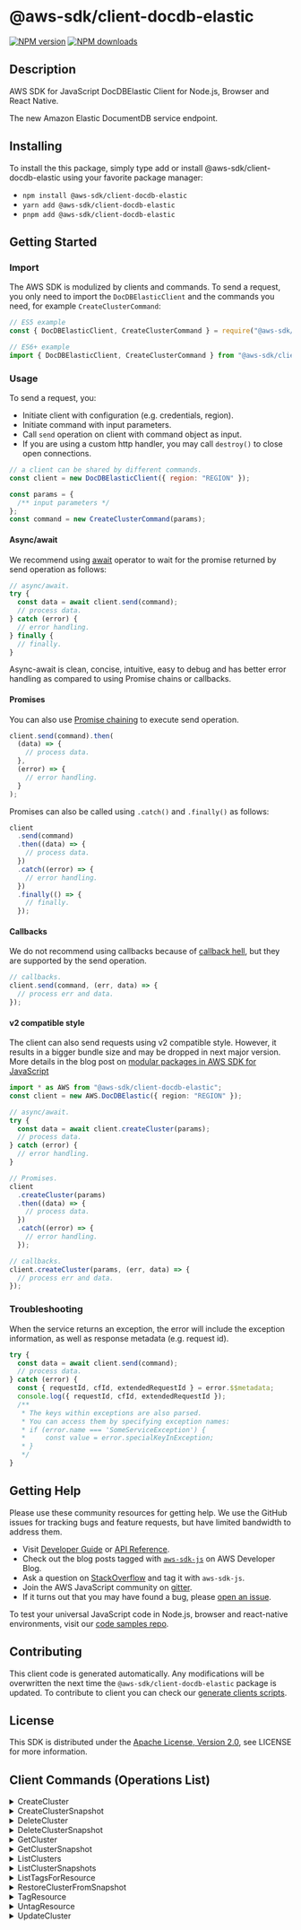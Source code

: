 <!-- generated file, do not edit directly -->

# @aws-sdk/client-docdb-elastic

[![NPM version](https://img.shields.io/npm/v/@aws-sdk/client-docdb-elastic/latest.svg)](https://www.npmjs.com/package/@aws-sdk/client-docdb-elastic)
[![NPM downloads](https://img.shields.io/npm/dm/@aws-sdk/client-docdb-elastic.svg)](https://www.npmjs.com/package/@aws-sdk/client-docdb-elastic)

## Description

AWS SDK for JavaScript DocDBElastic Client for Node.js, Browser and React Native.

<p>The new Amazon Elastic DocumentDB service endpoint.</p>

## Installing

To install the this package, simply type add or install @aws-sdk/client-docdb-elastic
using your favorite package manager:

- `npm install @aws-sdk/client-docdb-elastic`
- `yarn add @aws-sdk/client-docdb-elastic`
- `pnpm add @aws-sdk/client-docdb-elastic`

## Getting Started

### Import

The AWS SDK is modulized by clients and commands.
To send a request, you only need to import the `DocDBElasticClient` and
the commands you need, for example `CreateClusterCommand`:

```js
// ES5 example
const { DocDBElasticClient, CreateClusterCommand } = require("@aws-sdk/client-docdb-elastic");
```

```ts
// ES6+ example
import { DocDBElasticClient, CreateClusterCommand } from "@aws-sdk/client-docdb-elastic";
```

### Usage

To send a request, you:

- Initiate client with configuration (e.g. credentials, region).
- Initiate command with input parameters.
- Call `send` operation on client with command object as input.
- If you are using a custom http handler, you may call `destroy()` to close open connections.

```js
// a client can be shared by different commands.
const client = new DocDBElasticClient({ region: "REGION" });

const params = {
  /** input parameters */
};
const command = new CreateClusterCommand(params);
```

#### Async/await

We recommend using [await](https://developer.mozilla.org/en-US/docs/Web/JavaScript/Reference/Operators/await)
operator to wait for the promise returned by send operation as follows:

```js
// async/await.
try {
  const data = await client.send(command);
  // process data.
} catch (error) {
  // error handling.
} finally {
  // finally.
}
```

Async-await is clean, concise, intuitive, easy to debug and has better error handling
as compared to using Promise chains or callbacks.

#### Promises

You can also use [Promise chaining](https://developer.mozilla.org/en-US/docs/Web/JavaScript/Guide/Using_promises#chaining)
to execute send operation.

```js
client.send(command).then(
  (data) => {
    // process data.
  },
  (error) => {
    // error handling.
  }
);
```

Promises can also be called using `.catch()` and `.finally()` as follows:

```js
client
  .send(command)
  .then((data) => {
    // process data.
  })
  .catch((error) => {
    // error handling.
  })
  .finally(() => {
    // finally.
  });
```

#### Callbacks

We do not recommend using callbacks because of [callback hell](http://callbackhell.com/),
but they are supported by the send operation.

```js
// callbacks.
client.send(command, (err, data) => {
  // process err and data.
});
```

#### v2 compatible style

The client can also send requests using v2 compatible style.
However, it results in a bigger bundle size and may be dropped in next major version. More details in the blog post
on [modular packages in AWS SDK for JavaScript](https://aws.amazon.com/blogs/developer/modular-packages-in-aws-sdk-for-javascript/)

```ts
import * as AWS from "@aws-sdk/client-docdb-elastic";
const client = new AWS.DocDBElastic({ region: "REGION" });

// async/await.
try {
  const data = await client.createCluster(params);
  // process data.
} catch (error) {
  // error handling.
}

// Promises.
client
  .createCluster(params)
  .then((data) => {
    // process data.
  })
  .catch((error) => {
    // error handling.
  });

// callbacks.
client.createCluster(params, (err, data) => {
  // process err and data.
});
```

### Troubleshooting

When the service returns an exception, the error will include the exception information,
as well as response metadata (e.g. request id).

```js
try {
  const data = await client.send(command);
  // process data.
} catch (error) {
  const { requestId, cfId, extendedRequestId } = error.$$metadata;
  console.log({ requestId, cfId, extendedRequestId });
  /**
   * The keys within exceptions are also parsed.
   * You can access them by specifying exception names:
   * if (error.name === 'SomeServiceException') {
   *     const value = error.specialKeyInException;
   * }
   */
}
```

## Getting Help

Please use these community resources for getting help.
We use the GitHub issues for tracking bugs and feature requests, but have limited bandwidth to address them.

- Visit [Developer Guide](https://docs.aws.amazon.com/sdk-for-javascript/v3/developer-guide/welcome.html)
  or [API Reference](https://docs.aws.amazon.com/AWSJavaScriptSDK/v3/latest/index.html).
- Check out the blog posts tagged with [`aws-sdk-js`](https://aws.amazon.com/blogs/developer/tag/aws-sdk-js/)
  on AWS Developer Blog.
- Ask a question on [StackOverflow](https://stackoverflow.com/questions/tagged/aws-sdk-js) and tag it with `aws-sdk-js`.
- Join the AWS JavaScript community on [gitter](https://gitter.im/aws/aws-sdk-js-v3).
- If it turns out that you may have found a bug, please [open an issue](https://github.com/aws/aws-sdk-js-v3/issues/new/choose).

To test your universal JavaScript code in Node.js, browser and react-native environments,
visit our [code samples repo](https://github.com/aws-samples/aws-sdk-js-tests).

## Contributing

This client code is generated automatically. Any modifications will be overwritten the next time the `@aws-sdk/client-docdb-elastic` package is updated.
To contribute to client you can check our [generate clients scripts](https://github.com/aws/aws-sdk-js-v3/tree/main/scripts/generate-clients).

## License

This SDK is distributed under the
[Apache License, Version 2.0](http://www.apache.org/licenses/LICENSE-2.0),
see LICENSE for more information.

## Client Commands (Operations List)

<details>
<summary>
CreateCluster
</summary>

[Command API Reference](https://docs.aws.amazon.com/AWSJavaScriptSDK/v3/latest/clients/client-docdb-elastic/classes/createclustercommand.html) / [Input](https://docs.aws.amazon.com/AWSJavaScriptSDK/v3/latest/clients/client-docdb-elastic/interfaces/createclustercommandinput.html) / [Output](https://docs.aws.amazon.com/AWSJavaScriptSDK/v3/latest/clients/client-docdb-elastic/interfaces/createclustercommandoutput.html)

</details>
<details>
<summary>
CreateClusterSnapshot
</summary>

[Command API Reference](https://docs.aws.amazon.com/AWSJavaScriptSDK/v3/latest/clients/client-docdb-elastic/classes/createclustersnapshotcommand.html) / [Input](https://docs.aws.amazon.com/AWSJavaScriptSDK/v3/latest/clients/client-docdb-elastic/interfaces/createclustersnapshotcommandinput.html) / [Output](https://docs.aws.amazon.com/AWSJavaScriptSDK/v3/latest/clients/client-docdb-elastic/interfaces/createclustersnapshotcommandoutput.html)

</details>
<details>
<summary>
DeleteCluster
</summary>

[Command API Reference](https://docs.aws.amazon.com/AWSJavaScriptSDK/v3/latest/clients/client-docdb-elastic/classes/deleteclustercommand.html) / [Input](https://docs.aws.amazon.com/AWSJavaScriptSDK/v3/latest/clients/client-docdb-elastic/interfaces/deleteclustercommandinput.html) / [Output](https://docs.aws.amazon.com/AWSJavaScriptSDK/v3/latest/clients/client-docdb-elastic/interfaces/deleteclustercommandoutput.html)

</details>
<details>
<summary>
DeleteClusterSnapshot
</summary>

[Command API Reference](https://docs.aws.amazon.com/AWSJavaScriptSDK/v3/latest/clients/client-docdb-elastic/classes/deleteclustersnapshotcommand.html) / [Input](https://docs.aws.amazon.com/AWSJavaScriptSDK/v3/latest/clients/client-docdb-elastic/interfaces/deleteclustersnapshotcommandinput.html) / [Output](https://docs.aws.amazon.com/AWSJavaScriptSDK/v3/latest/clients/client-docdb-elastic/interfaces/deleteclustersnapshotcommandoutput.html)

</details>
<details>
<summary>
GetCluster
</summary>

[Command API Reference](https://docs.aws.amazon.com/AWSJavaScriptSDK/v3/latest/clients/client-docdb-elastic/classes/getclustercommand.html) / [Input](https://docs.aws.amazon.com/AWSJavaScriptSDK/v3/latest/clients/client-docdb-elastic/interfaces/getclustercommandinput.html) / [Output](https://docs.aws.amazon.com/AWSJavaScriptSDK/v3/latest/clients/client-docdb-elastic/interfaces/getclustercommandoutput.html)

</details>
<details>
<summary>
GetClusterSnapshot
</summary>

[Command API Reference](https://docs.aws.amazon.com/AWSJavaScriptSDK/v3/latest/clients/client-docdb-elastic/classes/getclustersnapshotcommand.html) / [Input](https://docs.aws.amazon.com/AWSJavaScriptSDK/v3/latest/clients/client-docdb-elastic/interfaces/getclustersnapshotcommandinput.html) / [Output](https://docs.aws.amazon.com/AWSJavaScriptSDK/v3/latest/clients/client-docdb-elastic/interfaces/getclustersnapshotcommandoutput.html)

</details>
<details>
<summary>
ListClusters
</summary>

[Command API Reference](https://docs.aws.amazon.com/AWSJavaScriptSDK/v3/latest/clients/client-docdb-elastic/classes/listclusterscommand.html) / [Input](https://docs.aws.amazon.com/AWSJavaScriptSDK/v3/latest/clients/client-docdb-elastic/interfaces/listclusterscommandinput.html) / [Output](https://docs.aws.amazon.com/AWSJavaScriptSDK/v3/latest/clients/client-docdb-elastic/interfaces/listclusterscommandoutput.html)

</details>
<details>
<summary>
ListClusterSnapshots
</summary>

[Command API Reference](https://docs.aws.amazon.com/AWSJavaScriptSDK/v3/latest/clients/client-docdb-elastic/classes/listclustersnapshotscommand.html) / [Input](https://docs.aws.amazon.com/AWSJavaScriptSDK/v3/latest/clients/client-docdb-elastic/interfaces/listclustersnapshotscommandinput.html) / [Output](https://docs.aws.amazon.com/AWSJavaScriptSDK/v3/latest/clients/client-docdb-elastic/interfaces/listclustersnapshotscommandoutput.html)

</details>
<details>
<summary>
ListTagsForResource
</summary>

[Command API Reference](https://docs.aws.amazon.com/AWSJavaScriptSDK/v3/latest/clients/client-docdb-elastic/classes/listtagsforresourcecommand.html) / [Input](https://docs.aws.amazon.com/AWSJavaScriptSDK/v3/latest/clients/client-docdb-elastic/interfaces/listtagsforresourcecommandinput.html) / [Output](https://docs.aws.amazon.com/AWSJavaScriptSDK/v3/latest/clients/client-docdb-elastic/interfaces/listtagsforresourcecommandoutput.html)

</details>
<details>
<summary>
RestoreClusterFromSnapshot
</summary>

[Command API Reference](https://docs.aws.amazon.com/AWSJavaScriptSDK/v3/latest/clients/client-docdb-elastic/classes/restoreclusterfromsnapshotcommand.html) / [Input](https://docs.aws.amazon.com/AWSJavaScriptSDK/v3/latest/clients/client-docdb-elastic/interfaces/restoreclusterfromsnapshotcommandinput.html) / [Output](https://docs.aws.amazon.com/AWSJavaScriptSDK/v3/latest/clients/client-docdb-elastic/interfaces/restoreclusterfromsnapshotcommandoutput.html)

</details>
<details>
<summary>
TagResource
</summary>

[Command API Reference](https://docs.aws.amazon.com/AWSJavaScriptSDK/v3/latest/clients/client-docdb-elastic/classes/tagresourcecommand.html) / [Input](https://docs.aws.amazon.com/AWSJavaScriptSDK/v3/latest/clients/client-docdb-elastic/interfaces/tagresourcecommandinput.html) / [Output](https://docs.aws.amazon.com/AWSJavaScriptSDK/v3/latest/clients/client-docdb-elastic/interfaces/tagresourcecommandoutput.html)

</details>
<details>
<summary>
UntagResource
</summary>

[Command API Reference](https://docs.aws.amazon.com/AWSJavaScriptSDK/v3/latest/clients/client-docdb-elastic/classes/untagresourcecommand.html) / [Input](https://docs.aws.amazon.com/AWSJavaScriptSDK/v3/latest/clients/client-docdb-elastic/interfaces/untagresourcecommandinput.html) / [Output](https://docs.aws.amazon.com/AWSJavaScriptSDK/v3/latest/clients/client-docdb-elastic/interfaces/untagresourcecommandoutput.html)

</details>
<details>
<summary>
UpdateCluster
</summary>

[Command API Reference](https://docs.aws.amazon.com/AWSJavaScriptSDK/v3/latest/clients/client-docdb-elastic/classes/updateclustercommand.html) / [Input](https://docs.aws.amazon.com/AWSJavaScriptSDK/v3/latest/clients/client-docdb-elastic/interfaces/updateclustercommandinput.html) / [Output](https://docs.aws.amazon.com/AWSJavaScriptSDK/v3/latest/clients/client-docdb-elastic/interfaces/updateclustercommandoutput.html)

</details>
